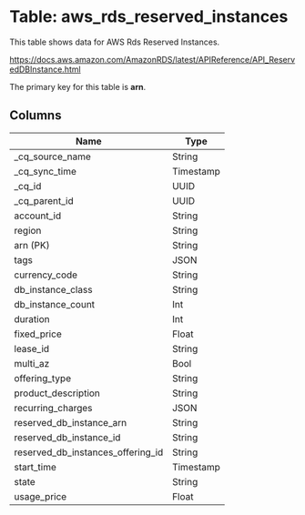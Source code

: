 # Table: aws_rds_reserved_instances

This table shows data for AWS Rds Reserved Instances.

https://docs.aws.amazon.com/AmazonRDS/latest/APIReference/API_ReservedDBInstance.html

The primary key for this table is **arn**.

## Columns

| Name          | Type          |
| ------------- | ------------- |
|_cq_source_name|String|
|_cq_sync_time|Timestamp|
|_cq_id|UUID|
|_cq_parent_id|UUID|
|account_id|String|
|region|String|
|arn (PK)|String|
|tags|JSON|
|currency_code|String|
|db_instance_class|String|
|db_instance_count|Int|
|duration|Int|
|fixed_price|Float|
|lease_id|String|
|multi_az|Bool|
|offering_type|String|
|product_description|String|
|recurring_charges|JSON|
|reserved_db_instance_arn|String|
|reserved_db_instance_id|String|
|reserved_db_instances_offering_id|String|
|start_time|Timestamp|
|state|String|
|usage_price|Float|
